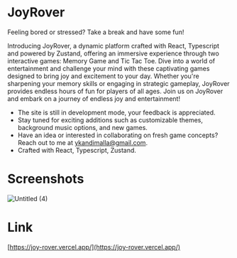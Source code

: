 
# JoyRover

Feeling bored or stressed? Take a break and have some fun!

Introducing JoyRover, a dynamic platform crafted with React, Typescript and powered by Zustand, offering an immersive experience through two interactive games: Memory Game and Tic Tac Toe. Dive into a world of entertainment and challenge your mind with these captivating games designed to bring joy and excitement to your day. Whether you're sharpening your memory skills or engaging in strategic gameplay, JoyRover provides endless hours of fun for players of all ages. Join us on JoyRover and embark on a journey of endless joy and entertainment!

*  The site is still in development mode, your feedback is appreciated.
*  Stay tuned for exciting additions such as customizable themes, background music options, and new games.
*  Have an idea or interested in collaborating on fresh game concepts? Reach out to me at ykandimalla@gmail.com.
*  Crafted with React, Typescript, Zustand.

# Screenshots

![Untitled (4)](https://github.com/yaswanth6699/JoyRover/assets/42403942/cf2ac0de-64ed-45e8-823f-f6432244e440)

# Link
[https://joy-rover.vercel.app/](https://joy-rover.vercel.app/)



